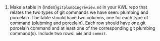 1. Make a table in {index}`gitplumbingreview.md` in your KWL repo that relates the two types of git commands we have seen: plumbing and porcelain. The table should have two columns, one for each type of command (plubming and porcelain).  Each row should have one git porcelain command and at least one of the corresponding git plumbing command(s). Include two rows: `add` and `commit`.